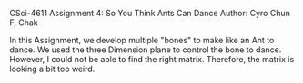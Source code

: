 CSci-4611 Assignment 4: So You Think Ants Can Dance
Author: Cyro Chun F, Chak

In this Assignment, we develop multiple "bones" to make like an Ant to dance. We used the three Dimension plane to control the bone to dance. However, I could not be able to find the right matrix. Therefore, the matrix is looking a bit too weird.
